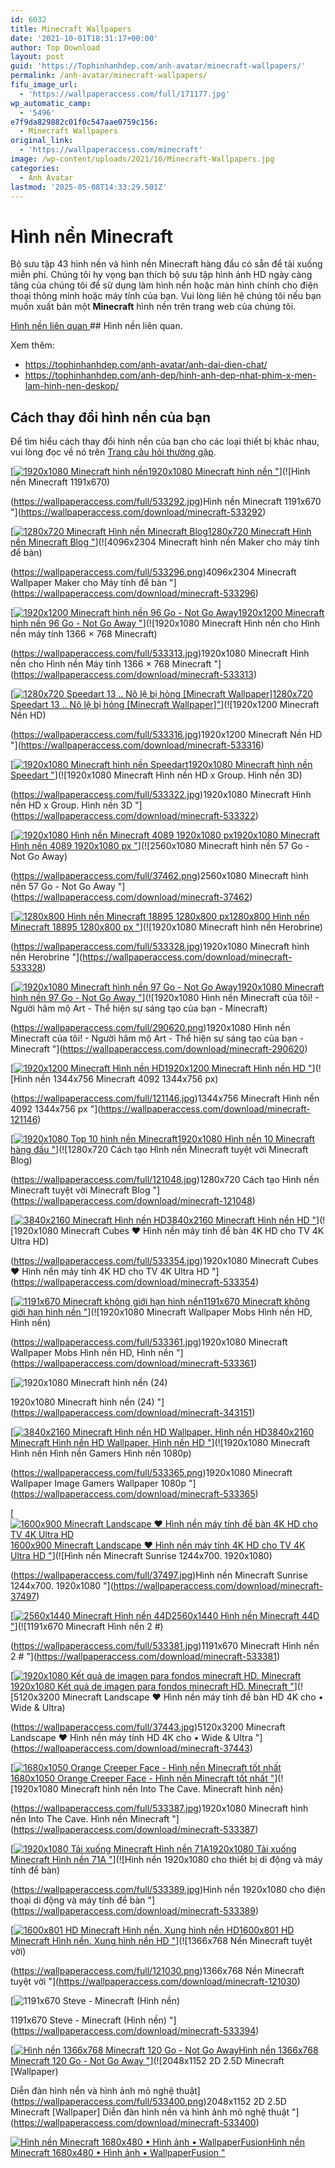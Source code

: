 ```yaml
---
id: 6032
title: Minecraft Wallpapers
date: '2021-10-01T18:31:17+00:00'
author: Top Download
layout: post
guid: 'https://Tophinhanhdep.com/anh-avatar/minecraft-wallpapers/'
permalink: /anh-avatar/minecraft-wallpapers/
fifu_image_url:
  - 'https://wallpaperaccess.com/full/171177.jpg'
wp_automatic_camp:
  - '5496'
e7f9da829882c01f0c547aae0759c156:
  - Minecraft Wallpapers
original_link:
  - 'https://wallpaperaccess.com/minecraft'
image: /wp-content/uploads/2021/10/Minecraft-Wallpapers.jpg
categories:
  - Ảnh Avatar
lastmod: '2025-05-08T14:33:29.501Z'
---
```

# Hình nền Minecraft

Bộ sưu tập 43 hình nền và hình nền Minecraft hàng đầu có sẵn để tải xuống miễn phí. Chúng tôi hy vọng bạn thích bộ sưu tập hình ảnh HD ngày càng tăng của chúng tôi để sử dụng làm hình nền hoặc màn hình chính cho điện thoại thông minh hoặc máy tính của bạn. Vui lòng liên hệ chúng tôi nếu bạn muốn xuất bản một **Minecraft** hình nền trên trang web của chúng tôi.

[Hình nền liên quan ](#related) ## Hình nền liên quan.

   
 Xem thêm:

   
- <https://tophinhanhdep.com/anh-avatar/anh-dai-dien-chat/>
- <https://tophinhanhdep.com/anh-dep/hinh-anh-dep-nhat-phim-x-men-lam-hinh-nen-deskop/>

## Cách thay đổi hình nền của bạn

Để tìm hiểu cách thay đổi hình nền của bạn cho các loại thiết bị khác nhau, vui lòng đọc về nó trên [Trang câu hỏi thường gặp](https://tophinhanhdep.com/faq/).

  
[[![1920x1080 Minecraft hình nền](https://wallpaperaccess.com/full/171177.jpg)1920x1080 Minecraft hình nền "](https://wallpaperaccess.com/download/minecraft-171177)](![Hình nền Minecraft 1191x670)

(https://wallpaperaccess.com/full/533292.jpg)Hình nền Minecraft 1191x670 "](https://wallpaperaccess.com/download/minecraft-533292)

[[![1280x720 Minecraft Hình nền Minecraft Blog](https://wallpaperaccess.com/full/121043.jpg)1280x720 Minecraft Hình nền Minecraft Blog "](https://wallpaperaccess.com/download/minecraft-121043)](![4096x2304 Minecraft hình nền Maker cho máy tính để bàn)

(https://wallpaperaccess.com/full/533296.png)4096x2304 Minecraft Wallpaper Maker cho Máy tính để bàn "](https://wallpaperaccess.com/download/minecraft-533296)

[[![1920x1200 Minecraft hình nền 96 Go - Not Go Away](https://wallpaperaccess.com/full/533308.jpg)1920x1200 Minecraft hình nền 96 Go - Not Go Away "](https://wallpaperaccess.com/download/minecraft-533308)](![1920x1080 Minecraft Hình nền cho Hình nền máy tính 1366 × 768 Minecraft)

(https://wallpaperaccess.com/full/533313.jpg)1920x1080 Minecraft Hình nền cho Hình nền Máy tính 1366 × 768 Minecraft "](https://wallpaperaccess.com/download/minecraft-533313)

[[![1280x720 Speedart 13 .. Nô lệ bị hỏng [Minecraft Wallpaper]](https://wallpaperaccess.com/full/533315.jpg)1280x720 Speedart 13 .. Nô lệ bị hỏng \[Minecraft Wallpaper\]"](https://wallpaperaccess.com/download/minecraft-533315)](![1920x1200 Minecraft Nền HD)

(https://wallpaperaccess.com/full/533316.jpg)1920x1200 Minecraft Nền HD "](https://wallpaperaccess.com/download/minecraft-533316)

[[![1920x1080 Minecraft hình nền Speedart](https://wallpaperaccess.com/full/533321.jpg)1920x1080 Minecraft hình nền Speedart "](https://wallpaperaccess.com/download/minecraft-533321)](![1920x1080 Minecraft Hình nền HD x Group.  Hình nền 3D)

(https://wallpaperaccess.com/full/533322.jpg)1920x1080 Minecraft Hình nền HD x Group. Hình nền 3D "](https://wallpaperaccess.com/download/minecraft-533322)

[[![1920x1080 Hình nền Minecraft 4089 1920x1080 px](https://wallpaperaccess.com/full/121124.jpg)1920x1080 Minecraft Hình nền 4089 1920x1080 px "](https://wallpaperaccess.com/download/minecraft-121124)](![2560x1080 Minecraft hình nền 57 Go - Not Go Away)

(https://wallpaperaccess.com/full/37462.png)2560x1080 Minecraft hình nền 57 Go - Not Go Away "](https://wallpaperaccess.com/download/minecraft-37462)

[[![1280x800 Hình nền Minecraft 18895 1280x800 px](https://wallpaperaccess.com/full/533326.jpg)1280x800 Hình nền Minecraft 18895 1280x800 px "](https://wallpaperaccess.com/download/minecraft-533326)](![1920x1080 Minecraft hình nền Herobrine)

(https://wallpaperaccess.com/full/533328.jpg)1920x1080 Minecraft hình nền Herobrine "](https://wallpaperaccess.com/download/minecraft-533328)

[[![1920x1080 Minecraft hình nền 97 Go - Not Go Away](https://wallpaperaccess.com/full/196557.jpg)1920x1080 Minecraft hình nền 97 Go - Not Go Away "](https://wallpaperaccess.com/download/minecraft-196557)](![1920x1080 Hình nền Minecraft của tôi!  - Người hâm mộ Art - Thể hiện sự sáng tạo của bạn - Minecraft)

(https://wallpaperaccess.com/full/290620.png)1920x1080 Hình nền Minecraft của tôi! - Người hâm mộ Art - Thể hiện sự sáng tạo của bạn - Minecraft "](https://wallpaperaccess.com/download/minecraft-290620)

[[![1920x1200 Minecraft Hình nền HD](https://wallpaperaccess.com/full/533336.jpg)1920x1200 Minecraft Hình nền HD "](https://wallpaperaccess.com/download/minecraft-533336)](![Hình nền 1344x756 Minecraft 4092 1344x756 px)

(https://wallpaperaccess.com/full/121146.jpg)1344x756 Minecraft Hình nền 4092 1344x756 px "](https://wallpaperaccess.com/download/minecraft-121146)

[[![1920x1080 Top 10 hình nền Minecraft](https://wallpaperaccess.com/full/533344.png)1920x1080 Hình nền 10 Minecraft hàng đầu "](https://wallpaperaccess.com/download/minecraft-533344)](![1280x720 Cách tạo Hình nền Minecraft tuyệt vời Minecraft Blog)

(https://wallpaperaccess.com/full/121048.jpg)1280x720 Cách tạo Hình nền Minecraft tuyệt vời Minecraft Blog "](https://wallpaperaccess.com/download/minecraft-121048)

[[![3840x2160 Minecraft Hình nền HD](https://wallpaperaccess.com/full/533352.jpg)3840x2160 Minecraft Hình nền HD "](https://wallpaperaccess.com/download/minecraft-533352)](![1920x1080 Minecraft Cubes ❤ Hình nền máy tính để bàn 4K HD cho TV 4K Ultra HD)

(https://wallpaperaccess.com/full/533354.jpg)1920x1080 Minecraft Cubes ❤ Hình nền máy tính 4K HD cho TV 4K Ultra HD "](https://wallpaperaccess.com/download/minecraft-533354)

[[![1191x670 Minecraft không giới hạn hình nền](https://wallpaperaccess.com/full/533358.jpg)1191x670 Minecraft không giới hạn hình nền "](https://wallpaperaccess.com/download/minecraft-533358)](![1920x1080 Minecraft Wallpaper Mobs Hình nền HD, Hình nền)

(https://wallpaperaccess.com/full/533361.jpg)1920x1080 Minecraft Wallpaper Mobs Hình nền HD, Hình nền "](https://wallpaperaccess.com/download/minecraft-533361)

[![1920x1080 Minecraft hình nền (24)](https://wallpaperaccess.com/full/343151.jpg)

1920x1080 Minecraft hình nền (24) "](https://wallpaperaccess.com/download/minecraft-343151)

[[![3840x2160 Minecraft Hình nền HD Wallpaper.  Hình nền HD](https://wallpaperaccess.com/full/37445.png)3840x2160 Minecraft Hình nền HD Wallpaper. Hình nền HD "](https://wallpaperaccess.com/download/minecraft-37445)](![1920x1080 Minecraft Hình nền Hình nền Gamers Hình nền 1080p)

(https://wallpaperaccess.com/full/533365.png)1920x1080 Minecraft Wallpaper Image Gamers Wallpaper 1080p "](https://wallpaperaccess.com/download/minecraft-533365)

[[![1600x900 Minecraft Landscape ❤ Hình nền máy tính để bàn 4K HD cho TV 4K Ultra HD](https://wallpaperaccess.com/full/533374.jpg)1600x900 Minecraft Landscape ❤ Hình nền máy tính 4K HD cho TV 4K Ultra HD "](https://wallpaperaccess.com/download/minecraft-533374)](![Hình nền Minecraft Sunrise 1244x700.  1920x1080)

(https://wallpaperaccess.com/full/37497.jpg)Hình nền Minecraft Sunrise 1244x700. 1920x1080 "](https://wallpaperaccess.com/download/minecraft-37497)

[[![2560x1440 Minecraft Hình nền 44D](https://wallpaperaccess.com/full/533379.jpg)2560x1440 Hình nền Minecraft 44D "](https://wallpaperaccess.com/download/minecraft-533379)](![1191x670 Minecraft Hình nền 2 #)

(https://wallpaperaccess.com/full/533381.jpg)1191x670 Minecraft Hình nền 2 # "](https://wallpaperaccess.com/download/minecraft-533381)

[[![1920x1080 Kết quả de imagen para fondos minecraft HD.  Minecraft](https://wallpaperaccess.com/full/533384.jpg)1920x1080 Kết quả de imagen para fondos minecraft HD. Minecraft "](https://wallpaperaccess.com/download/minecraft-533384)](![5120x3200 Minecraft Landscape ❤ Hình nền máy tính để bàn HD 4K cho • Wide & Ultra)

(https://wallpaperaccess.com/full/37443.jpg)5120x3200 Minecraft Landscape ❤ Hình nền máy tính HD 4K cho • Wide &amp; Ultra "](https://wallpaperaccess.com/download/minecraft-37443)

[[![1680x1050 Orange Creeper Face - Hình nền Minecraft tốt nhất](https://wallpaperaccess.com/full/121131.jpg)1680x1050 Orange Creeper Face - Hình nền Minecraft tốt nhất "](https://wallpaperaccess.com/download/minecraft-121131)](![1920x1080 Minecraft hình nền Into The Cave.  Minecraft hình nền)

(https://wallpaperaccess.com/full/533387.jpg)1920x1080 Minecraft hình nền Into The Cave. Hình nền Minecraft "](https://wallpaperaccess.com/download/minecraft-533387)

[[![1920x1080 Tải xuống Minecraft Hình nền 71A](https://wallpaperaccess.com/full/37479.jpg)1920x1080 Tải xuống Minecraft Hình nền 71A "](https://wallpaperaccess.com/download/minecraft-37479)](![Hình nền 1920x1080 cho thiết bị di động và máy tính để bàn)

(https://wallpaperaccess.com/full/533389.jpg)Hình nền 1920x1080 cho điện thoại di động và máy tính để bàn "](https://wallpaperaccess.com/download/minecraft-533389)

[[![1600x801 HD Minecraft Hình nền.  Xung hình nền HD](https://wallpaperaccess.com/full/533391.jpg)1600x801 HD Minecraft Hình nền. Xung hình nền HD "](https://wallpaperaccess.com/download/minecraft-533391)](![1366x768 Nền Minecraft tuyệt vời)

(https://wallpaperaccess.com/full/121030.png)1366x768 Nền Minecraft tuyệt vời "](https://wallpaperaccess.com/download/minecraft-121030)

[![1191x670 Steve - Minecraft (Hình nền)](https://wallpaperaccess.com/full/533394.png)

1191x670 Steve - Minecraft (Hình nền) "](https://wallpaperaccess.com/download/minecraft-533394)

[[![Hình nền 1366x768 Minecraft 120 Go - Not Go Away](https://wallpaperaccess.com/full/533397.png)Hình nền 1366x768 Minecraft 120 Go - Not Go Away "](https://wallpaperaccess.com/download/minecraft-533397)](![2048x1152 2D 2.5D Minecraft [Wallpaper)

 Diễn đàn hình nền và hình ảnh mỏ nghệ thuật](https://wallpaperaccess.com/full/533400.png)2048x1152 2D 2.5D Minecraft \[Wallpaper\] Diễn đàn hình nền và hình ảnh mỏ nghệ thuật "](https://wallpaperaccess.com/download/minecraft-533400)

[![Hình nền Minecraft 1680x480 • Hình ảnh • WallpaperFusion](https://wallpaperaccess.com/full/533405.jpg)Hình nền Minecraft 1680x480 • Hình ảnh • WallpaperFusion "](https://wallpaperaccess.com/download/minecraft-533405)
